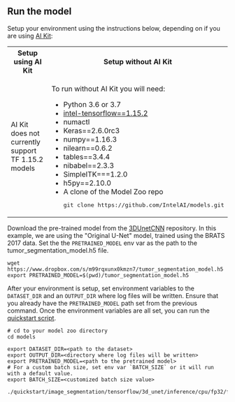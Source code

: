 <!--- 50. AI Kit -->
## Run the model

Setup your environment using the instructions below, depending on if you are
using [AI Kit](/docs/general/tensorflow/AIKit.md):

<table>
  <tr>
    <th>Setup using AI Kit</th>
    <th>Setup without AI Kit</th>
  </tr>
  <tr>
    <td>
      <p>AI Kit does not currently support TF 1.15.2 models</p>
    </td>
    <td>
      <p>To run without AI Kit you will need:</p>
      <ul>
        <li>Python 3.6 or 3.7
        <li><a href="https://pypi.org/project/intel-tensorflow/1.15.2/">intel-tensorflow==1.15.2</a>
        <li>numactl
        <li>Keras==2.6.0rc3
        <li>numpy==1.16.3
        <li>nilearn==0.6.2
        <li>tables==3.4.4
        <li>nibabel==2.3.3
        <li>SimpleITK===1.2.0
        <li>h5py==2.10.0
        <li>A clone of the Model Zoo repo<br />
        <pre>git clone https://github.com/IntelAI/models.git</pre>
      </ul>
    </td>
  </tr>
</table>

Download the pre-trained model from the
[3DUnetCNN](https://github.com/ellisdg/3DUnetCNN/blob/ff5953b3a407ded73a00647f5c2029e9100e23b1/README.md#pre-trained-models)
repository. In this example, we are using the "Original U-Net" model, trained using the BRATS 2017 data.
Set the the `PRETRAINED_MODEL` env var as the path to the tumor_segmentation_model.h5 file.
```
wget https://www.dropbox.com/s/m99rqxunx0kmzn7/tumor_segmentation_model.h5
export PRETRAINED_MODEL=$(pwd)/tumor_segmentation_model.h5
```

After your environment is setup, set environment variables to the `DATASET_DIR`
and an `OUTPUT_DIR` where log files will be written. Ensure that you already have
the `PRETRAINED_MODEL` path set from the previous command.
Once the environment variables are all set, you can run the
[quickstart script](#quick-start-scripts).
```
# cd to your model zoo directory
cd models

export DATASET_DIR=<path to the dataset>
export OUTPUT_DIR=<directory where log files will be written>
export PRETRAINED_MODEL=<path to the pretrained model>
# For a custom batch size, set env var `BATCH_SIZE` or it will run with a default value.
export BATCH_SIZE=<customized batch size value>

./quickstart/image_segmentation/tensorflow/3d_unet/inference/cpu/fp32/fp32_inference.sh
```
